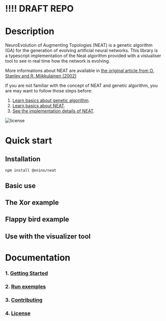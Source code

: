 # !!!! DRAFT REPO

# Description

NeuroEvolution of Augmenting Topologies (NEAT) is a genetic algorithm (GA) for the generation of evolving artificial neural networks.
This library is a typescript implementation of the Neat algorithm provided with a vislualiser tool to see in real time how the network is evolving.

More informations about NEAT are available in [the original article from O. Stanley and R. Miikkulainen (2002)](http://nn.cs.utexas.edu/downloads/papers/stanley.ec02.pdf)

If you are not familiar with the concept of NEAT and genetic algorithm, you are may want to follow those steps before:

1. [Learn basics about genetic algorithm](https://github.com/onino-js/NEAT/blob/main/documentation/genetic-algorithm.md).
2. [Learn basics about NEAT](https://github.com/onino-js/NEAT/blob/main/documentation/neat-presentation.md).
3. [See the implementation details of NEAT](https://github.com/onino-js/NEAT/blob/main/documentation/neat-implementation.md).

![license](https://img.shields.io/badge/license-MIT-brightgreen.svg)

# Quick start

## Installation

```
npm install @onino/neat
```

## Basic use

## The Xor example

## Flappy bird example

## Use with the visualizer tool

# Documentation

### 1. [Getting Started](https://github.com/onino-js/NEAT/blob/main/documentation/1-getting-started.md)

### 2. [Run exemples](https://github.com/onino-js/NEAT/blob/main/documentation/2-run-examples.md)

### 3. [Contributing](https://github.com/onino-js/NEAT/blob/main/documentation/3-contributing.md)

### 4. [License](https://github.com/onino-js/NEAT/blob/main/documentation/4-licence.md)
